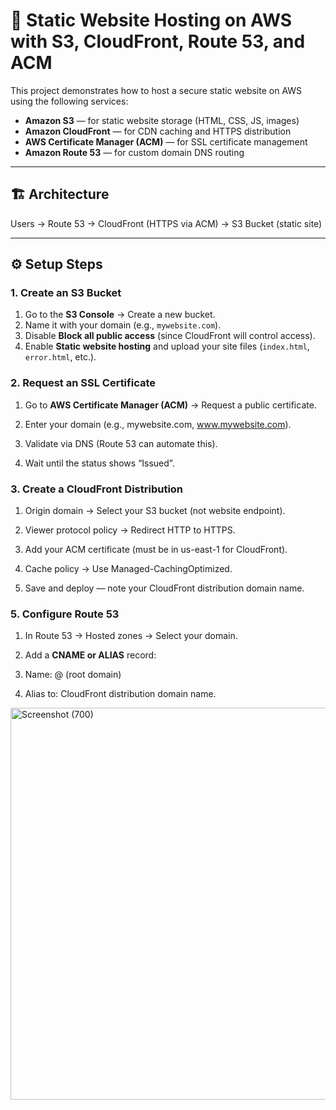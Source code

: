 # 🚀 Static Website Hosting on AWS with S3, CloudFront, Route 53, and ACM

This project demonstrates how to host a secure static website on AWS using the following services:

- **Amazon S3** — for static website storage (HTML, CSS, JS, images)
- **Amazon CloudFront** — for CDN caching and HTTPS distribution
- **AWS Certificate Manager (ACM)** — for SSL certificate management
- **Amazon Route 53** — for custom domain DNS routing

---

## 🏗️ Architecture

Users → Route 53 → CloudFront (HTTPS via ACM) → S3 Bucket (static site)

---

## ⚙️ Setup Steps

### 1. Create an S3 Bucket
1. Go to the **S3 Console** → Create a new bucket.
2. Name it with your domain (e.g., `mywebsite.com`).
3. Disable **Block all public access** (since CloudFront will control access).
4. Enable **Static website hosting** and upload your site files (`index.html`, `error.html`, etc.).

### 2. Request an SSL Certificate

1. Go to **AWS Certificate Manager (ACM)** → Request a public certificate.

2. Enter your domain (e.g., mywebsite.com, www.mywebsite.com).

3. Validate via DNS (Route 53 can automate this).

4. Wait until the status shows “Issued”.

### 3. Create a CloudFront Distribution

1. Origin domain → Select your S3 bucket (not website endpoint).

2. Viewer protocol policy → Redirect HTTP to HTTPS.

3. Add your ACM certificate (must be in us-east-1 for CloudFront).

4. Cache policy → Use Managed-CachingOptimized.

5. Save and deploy — note your CloudFront distribution domain name.

### 5. Configure Route 53

1. In Route 53 → Hosted zones → Select your domain.

2. Add a **CNAME or ALIAS** record:

3. Name: @ (root domain)

4. Alias to: CloudFront distribution domain name.

<img width="1369" height="627" alt="Screenshot (700)" src="https://github.com/user-attachments/assets/70159409-4f5c-4412-aaf0-8fecaa5d74fa" />
